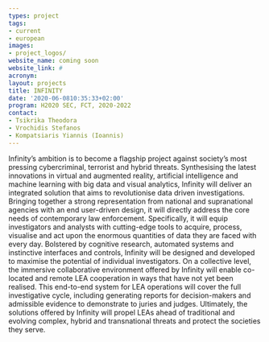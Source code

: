 ```yaml
---
types: project
tags:
- current
- european
images:
- project_logos/
website_name: coming soon
website_link: #
acronym: 
layout: projects
title: INFINITY
date: '2020-06-0810:35:33+02:00'
program: H2020 SEC, FCT, 2020-2022
contact: 
- Tsikrika Theodora
- Vrochidis Stefanos
- Kompatsiaris Yiannis (Ioannis)
---
```

<p>
Infinity’s ambition is to become a flagship project against society’s most pressing cybercriminal, terrorist and hybrid threats. Synthesising the latest innovations in virtual and augmented reality, artificial intelligence and machine learning with big data and visual analytics, Infinity will deliver an integrated solution that aims to revolutionise data driven investigations. Bringing together a strong representation from national and supranational agencies with an end user-driven design, it will directly address the core needs of contemporary law enforcement. Specifically, it will equip investigators and analysts with cutting-edge tools to acquire, process, visualise and act upon the enormous quantities of data they are faced with every day. Bolstered by cognitive research, automated systems and instinctive interfaces and controls, Infinity will be designed and developed to maximise the potential of individual investigators. On a collective level, the immersive collaborative environment offered by Infinity will enable co-located and remote LEA cooperation in ways that have not yet been realised. This end-to-end system for LEA operations will cover the full
investigative cycle, including generating reports for decision-makers and admissible evidence to demonstrate to juries and judges. Ultimately, the solutions offered by Infinity will propel LEAs ahead of traditional and evolving complex, hybrid and transnational threats and protect the societies they serve.
</p>

